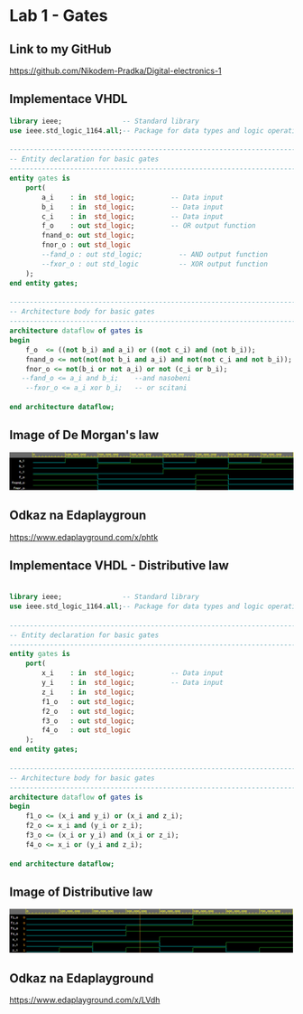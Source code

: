 # Lab 1 - Gates

## Link to my GitHub

https://github.com/Nikodem-Pradka/Digital-electronics-1

## Implementace VHDL

```vhdl
library ieee;               -- Standard library
use ieee.std_logic_1164.all;-- Package for data types and logic operations

------------------------------------------------------------------------
-- Entity declaration for basic gates
------------------------------------------------------------------------
entity gates is
    port(
        a_i    : in  std_logic;         -- Data input
        b_i    : in  std_logic;         -- Data input
        c_i    : in  std_logic;         -- Data input
        f_o    : out std_logic;         -- OR output function
        fnand_o: out std_logic;
        fnor_o : out std_logic
        --fand_o : out std_logic;         -- AND output function
        --fxor_o : out std_logic          -- XOR output function
    );
end entity gates;

------------------------------------------------------------------------
-- Architecture body for basic gates
------------------------------------------------------------------------
architecture dataflow of gates is
begin
    f_o  <= ((not b_i) and a_i) or ((not c_i) and (not b_i));
    fnand_o <= not(not(not b_i and a_i) and not(not c_i and not b_i)); -- kdyz to zkusim zjednodusit tak se mi ty signaly rozhazi a nesedi a nemohu si prijit na chybu
    fnor_o <= not(b_i or not a_i) or not (c_i or b_i);
   --fand_o <= a_i and b_i;    --and nasobeni
    --fxor_o <= a_i xor b_i;   -- or scitani

end architecture dataflow;
```
## Image of De Morgan's law

![De Morgan's law](images/Demorgan.png)

## Odkaz na Edaplaygroun

https://www.edaplayground.com/x/phtk

## Implementace VHDL - Distributive law

```vhdl

library ieee;               -- Standard library
use ieee.std_logic_1164.all;-- Package for data types and logic operations

------------------------------------------------------------------------
-- Entity declaration for basic gates
------------------------------------------------------------------------
entity gates is
    port(
        x_i    : in  std_logic;         -- Data input
        y_i    : in  std_logic;         -- Data input
        z_i	   : in	 std_logic;
        f1_o   : out std_logic;         
        f2_o   : out std_logic;
        f3_o   : out std_logic;
        f4_o   : out std_logic
	);
end entity gates;

------------------------------------------------------------------------
-- Architecture body for basic gates
------------------------------------------------------------------------
architecture dataflow of gates is
begin
    f1_o <= (x_i and y_i) or (x_i and z_i);
    f2_o <= x_i and (y_i or z_i);
    f3_o <= (x_i or y_i) and (x_i or z_i);
    f4_o <= x_i or (y_i and z_i);

end architecture dataflow;

```
## Image of Distributive law

![Distributive law](images/Distributive.png)

## Odkaz na Edaplayground

https://www.edaplayground.com/x/LVdh